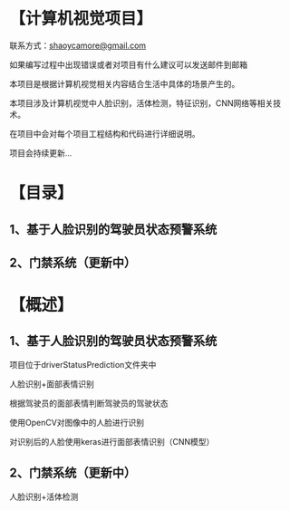 # 【计算机视觉项目】

联系方式：shaoycamore@gmail.com  

如果编写过程中出现错误或者对项目有什么建议可以发送邮件到邮箱

本项目是根据计算机视觉相关内容结合生活中具体的场景产生的。

本项目涉及计算机视觉中人脸识别，活体检测，特征识别，CNN网络等相关技术。

在项目中会对每个项目工程结构和代码进行详细说明。

项目会持续更新...

# 【目录】

## 1、基于人脸识别的驾驶员状态预警系统

## 2、门禁系统（更新中）

# 【概述】

## 1、基于人脸识别的驾驶员状态预警系统

  项目位于driverStatusPrediction文件夹中

  人脸识别+面部表情识别

  根据驾驶员的面部表情判断驾驶员的驾驶状态

  使用OpenCV对图像中的人脸进行识别

  对识别后的人脸使用keras进行面部表情识别（CNN模型）
  
  
  
## 2、门禁系统（更新中）

  人脸识别+活体检测
  
